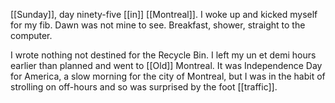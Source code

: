[[Sunday]], day ninety-five [[in]] [[Montreal]]. I woke up and kicked myself for my fib. Dawn was not mine to see. Breakfast, shower, straight to the computer.

I wrote nothing not destined for the Recycle Bin. I left my un et demi hours earlier than planned and went to [[Old]] Montreal. It was Independence Day for America, a slow morning for the city of Montreal, but I was in the habit of strolling on off-hours and so was surprised by the foot [[traffic]].